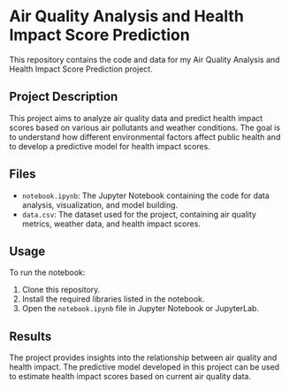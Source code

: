 # Air Quality Analysis and Health Impact Score Prediction

This repository contains the code and data for my Air Quality Analysis and Health Impact Score Prediction project.

## Project Description
This project aims to analyze air quality data and predict health impact scores based on various air pollutants and weather conditions. The goal is to understand how different environmental factors affect public health and to develop a predictive model for health impact scores.

## Files
- `notebook.ipynb`: The Jupyter Notebook containing the code for data analysis, visualization, and model building.
- `data.csv`: The dataset used for the project, containing air quality metrics, weather data, and health impact scores.

## Usage
To run the notebook:
1. Clone this repository.
2. Install the required libraries listed in the notebook.
3. Open the `notebook.ipynb` file in Jupyter Notebook or JupyterLab.

## Results
The project provides insights into the relationship between air quality and health impact. The predictive model developed in this project can be used to estimate health impact scores based on current air quality data.

